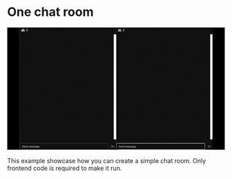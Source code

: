 # One chat room
![demo](./demo.gif)


This example showcase how you can create a simple chat room. Only frontend code is required to make it run.
